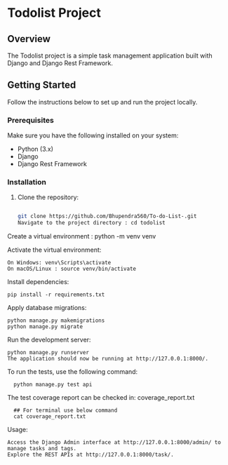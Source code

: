 # Todolist Project

## Overview
The Todolist project is a simple task management application built with Django and Django Rest Framework.

## Getting Started
Follow the instructions below to set up and run the project locally.

### Prerequisites
Make sure you have the following installed on your system:

- Python (3.x)
- Django
- Django Rest Framework

### Installation
1. Clone the repository:

   ```bash
   
   git clone https://github.com/Bhupendra560/To-do-List-.git
   Navigate to the project directory : cd todolist


Create a virtual environment :  python -m venv venv
   
Activate the virtual environment:

    On Windows: venv\Scripts\activate
    On macOS/Linux : source venv/bin/activate

Install dependencies:

    pip install -r requirements.txt

Apply database migrations:

    python manage.py makemigrations
    python manage.py migrate

Run the development server:

    python manage.py runserver
    The application should now be running at http://127.0.0.1:8000/.

To run the tests, use the following command:

      python manage.py test api

The test coverage report can be checked in: coverage_report.txt 

      ## For terminal use below command
      cat coverage_report.txt

Usage:

    Access the Django Admin interface at http://127.0.0.1:8000/admin/ to manage tasks and tags.
    Explore the REST APIs at http://127.0.0.1:8000/task/.

